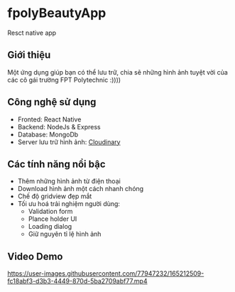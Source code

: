 # fpolyBeautyApp
Resct native app

## Giới thiệu
Một ứng dụng giúp bạn có thể lưu trữ, chia sẽ những hình ảnh tuyệt vời của các cô gái trường FPT Polytechnic :))))

## Công nghệ sử dụng
 - Fronted: React Native
 - Backend: NodeJs & Express
 - Database: MongoDb
 - Server lưu trữ hình ảnh: <a target="_blank" href="https://cloudinary.com">Cloudinary <a/>

## Các tính năng nổi bậc
  - Thêm những hình ảnh từ điện thoại
  - Download hình ảnh một cách nhanh chóng
  - Chế độ gridview đẹp mắt
  - Tối ưu hoá trải nghiệm người dùng:
    + Validation form
    + Plance holder UI
    + Loading dialog
    + Giữ nguyên tỉ lệ hình ảnh
  
 ## Video Demo
  https://user-images.githubusercontent.com/77947232/165212509-fc18abf3-d3b3-4449-870d-5ba2709abf77.mp4
